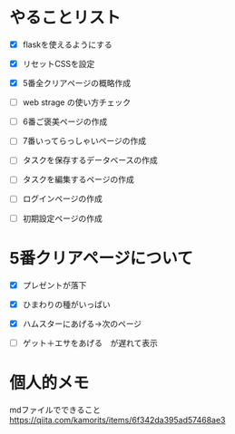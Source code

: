 # やることリスト
- [x] flaskを使えるようにする
- [x] リセットCSSを設定
- [x] 5番全クリアページの概略作成
- [ ] web strage の使い方チェック
- [ ] 6番ご褒美ページの作成
- [ ] 7番いってらっしゃいページの作成


- [ ] タスクを保存するデータベースの作成
- [ ] タスクを編集するページの作成
- [ ] ログインページの作成
- [ ] 初期設定ページの作成

# 5番クリアページについて
- [x] プレゼントが落下
- [x] ひまわりの種がいっぱい
- [x] ハムスターにあげる→次のページ
- [ ] ゲット＋エサをあげる　が遅れて表示


# 個人的メモ
mdファイルでできること
https://qiita.com/kamorits/items/6f342da395ad57468ae3